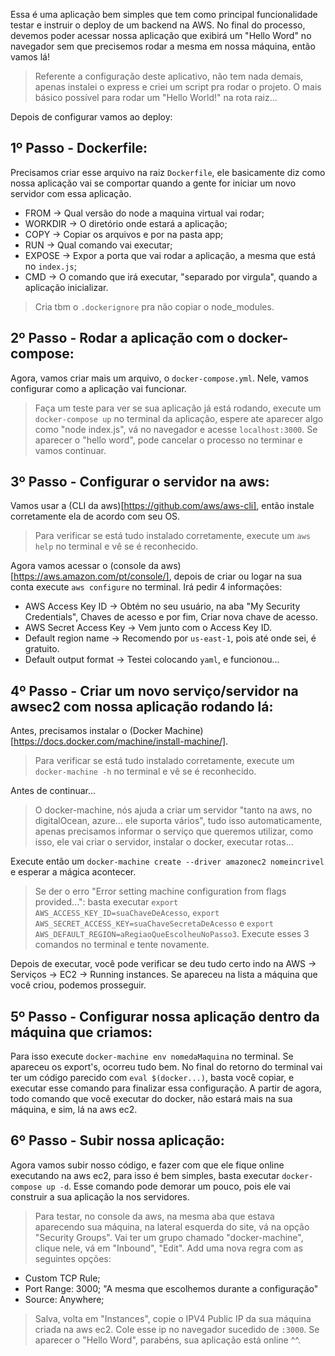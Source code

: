 Essa é uma aplicação bem simples que tem como principal funcionalidade testar e instruir o deploy de um backend na AWS. No final do processo, devemos poder acessar nossa aplicação que exibirá um "Hello Word" no navegador sem que precisemos  rodar a mesma em nossa máquina, então vamos lá!

> Referente a configuração deste aplicativo, não tem nada demais, apenas instalei o express e criei um script pra rodar o projeto. O mais básico possível para rodar um "Hello World!" na rota raiz...

Depois de configurar vamos ao deploy:

## 1º Passo - Dockerfile:
Precisamos criar esse arquivo na raiz `Dockerfile`, ele basicamente diz como nossa aplicação vai se comportar quando a gente for iniciar um novo servidor com essa aplicação.
 - FROM -> Qual versão do node a maquina virtual vai rodar;
 - WORKDIR -> O diretório onde estará a aplicação;
 - COPY -> Copiar os arquivos e por na pasta app;
 - RUN -> Qual comando vai executar;
 - EXPOSE -> Expor a porta que vai rodar a aplicação, a mesma que está no `index.js`;
 - CMD -> O comando que irá executar, "separado por virgula", quando a aplicação inicializar.

> Cria tbm o `.dockerignore` pra não copiar o node_modules. 

## 2º Passo - Rodar a aplicação com o docker-compose:
Agora, vamos criar mais um arquivo, o `docker-compose.yml`.
Nele, vamos configurar como a aplicação vai funcionar.

> Faça um teste para ver se sua aplicação já está rodando, execute um `docker-compose up` no terminal da aplicação, espere ate aparecer algo como "node index.js", vá no navegador e acesse `localhost:3000`. Se aparecer o "hello word", pode cancelar o processo no terminar e vamos continuar.

## 3º Passo - Configurar o servidor na aws:
Vamos usar a (CLI da aws)[https://github.com/aws/aws-cli], então instale corretamente ela de acordo com seu OS. 

> Para verificar se está tudo instalado corretamente, execute um `aws help` no terminal e vê se é reconhecido.

Agora vamos acessar o (console da aws)[https://aws.amazon.com/pt/console/], depois de criar ou logar na sua conta execute `aws configure` no terminal.
Irá pedir 4 informações: 
 - AWS Access Key ID -> Obtém no seu usuário, na aba "My Security Credentials", Chaves de acesso e por fim, Criar nova chave de acesso.
 - AWS Secret Access Key -> Vem junto com o Access Key ID.
 - Default region name -> Recomendo por `us-east-1`, pois até onde sei, é gratuito.
 - Default output format -> Testei colocando `yaml`, e funcionou...

## 4º Passo - Criar um novo serviço/servidor na awsec2 com nossa aplicação rodando lá:
Antes, precisamos instalar o (Docker Machine)[https://docs.docker.com/machine/install-machine/].

> Para verificar se está tudo instalado corretamente, execute um `docker-machine -h` no terminal e vê se é reconhecido.

Antes de continuar...
> O docker-machine, nós ajuda a criar um servidor "tanto na aws, no digitalOcean, azure... ele suporta vários", tudo isso automaticamente, apenas precisamos informar o serviço que queremos utilizar, como isso, ele vai criar o servidor, instalar o docker, executar rotas... 

Execute então um `docker-machine create --driver amazonec2 nomeincrivel` e esperar a mágica acontecer.
> Se der o erro "Error setting machine configuration from flags provided...": basta executar `export AWS_ACCESS_KEY_ID=suaChaveDeAcesso`, `export AWS_SECRET_ACCESS_KEY=suaChaveSecretaDeAcesso` e `export AWS_DEFAULT_REGION=aRegiaoQueEscolheuNoPasso3`. Execute esses 3 comandos no terminal e tente novamente.

Depois de executar, você pode verificar se deu tudo certo indo na AWS -> Serviços -> EC2 -> Running instances. Se apareceu na lista a máquina que você criou, podemos prosseguir.

## 5º Passo - Configurar nossa aplicação dentro da máquina que criamos:
Para isso execute `docker-machine env nomedaMaquina` no terminal.
Se apareceu os export's, ocorreu tudo bem. No final do retorno do terminal vai ter um código parecido com `eval $(docker...)`, basta você copiar, e executar esse comando para finalizar essa configuração.
A partir de agora, todo comando que você executar do docker, não estará mais na sua máquina, e sim, lá na aws ec2. 

## 6º Passo - Subir nossa aplicação:
Agora vamos subir nosso código, e fazer com que ele fique online executando na aws ec2, para isso é bem simples, basta executar `docker-compose up -d`. Esse comando pode demorar um pouco, pois ele vai construir a sua aplicação la nos servidores.

> Para testar, no console da aws, na mesma aba que estava aparecendo sua máquina, na lateral esquerda do site, vá na opção "Security Groups". Vai ter um grupo chamado "docker-machine", clique nele, vá em "Inbound", "Edit". Add uma nova regra com as seguintes opções: 
 - Custom TCP Rule;
 - Port Range: 3000; "A mesma que escolhemos durante a configuração"
 - Source: Anywhere;
> Salva, volta em "Instances", copie o IPV4 Public IP da sua máquina criada na aws ec2. Cole esse ip no navegador sucedido de `:3000`. Se aparecer o "Hello Word", parabéns, sua aplicação está online ^^.
